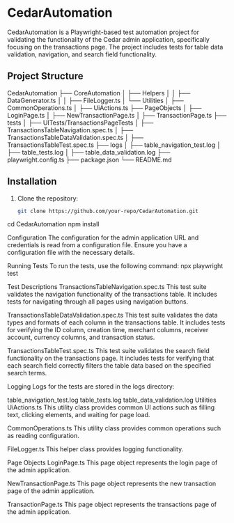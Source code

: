 # CedarAutomation

CedarAutomation is a Playwright-based test automation project for validating the functionality of the Cedar admin application, specifically focusing on the transactions page. The project includes tests for table data validation, navigation, and search field functionality.

## Project Structure
CedarAutomation
├── CoreAutomation
│ ├── Helpers
│ │ ├── DataGenerator.ts
│ │ ├── FileLogger.ts
│ └── Utilities
│ ├── CommonOperations.ts
│ ├── UiActions.ts
├── PageObjects
│ ├── LoginPage.ts
│ ├── NewTransactionPage.ts
│ ├── TransactionPage.ts
├── tests
│ ├── UITests/TransactionsPageTests
│ ├── TransactionsTableNavigation.spec.ts
│ ├── TransactionsTableDataValidation.spec.ts
│ ├── TransactionsTableTest.spec.ts
├── logs
│ ├── table_navigation_test.log
│ ├── table_tests.log
│ ├── table_data_validation.log
├── playwright.config.ts
├── package.json
└── README.md

## Installation

1. Clone the repository:
   ```sh
   git clone https://github.com/your-repo/CedarAutomation.git

cd CedarAutomation
npm install

Configuration
The configuration for the admin application URL and credentials is read from a configuration file. Ensure you have a configuration file with the necessary details.

Running Tests
To run the tests, use the following command:
npx playwright test

Test Descriptions
TransactionsTableNavigation.spec.ts
This test suite validates the navigation functionality of the transactions table. It includes tests for navigating through all pages using navigation buttons.

TransactionsTableDataValidation.spec.ts
This test suite validates the data types and formats of each column in the transactions table. It includes tests for verifying the ID column, creation time, merchant columns, receiver account, currency columns, and transaction status.

TransactionsTableTest.spec.ts
This test suite validates the search field functionality on the transactions page. It includes tests for verifying that each search field correctly filters the table data based on the specified search terms.

Logging
Logs for the tests are stored in the logs directory:

table_navigation_test.log
table_tests.log
table_data_validation.log
Utilities
UiActions.ts
This utility class provides common UI actions such as filling text, clicking elements, and waiting for page load.

CommonOperations.ts
This utility class provides common operations such as reading configuration.

FileLogger.ts
This helper class provides logging functionality.

Page Objects
LoginPage.ts
This page object represents the login page of the admin application.

NewTransactionPage.ts
This page object represents the new transaction page of the admin application.

TransactionPage.ts
This page object represents the transactions page of the admin application.